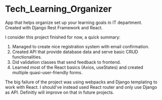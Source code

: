 # Tech_Learning_Organizer
App that helps organize set up your learning goals in IT department.
Created with Django Rest Framework and React.

I consider this project finished for now, a quick summary:
1. Managed to create nice registration system with email confirmation.
2. Created API that provide database data and serve basic CRUD functionalities.
3. Did validation classes that send feedback to frontend.
4. Learned most of the React basics (Axios, useStates) and created multiple quasi-user-friendly forms.

The big failure of the project was using webpacks and Django templating to work with React.
I should've instead used React router and only use Django as API.
Definitly will improve on that in future projects.
